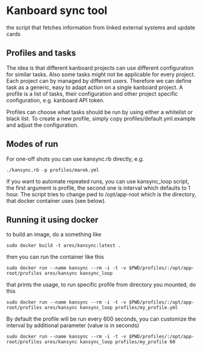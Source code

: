 Kanboard sync tool
==================

the script that fetches information from linked external systems and update cards

## Profiles and tasks

The idea is that different kanboard projects can use different configuration for similar tasks. Also some tasks might not be
applicable for every project. Each project can by managed by different users. Therefore we can define task as a generic, easy to
adapt action on a single kanboard project. A profile is a list of tasks, their configuration and other project specific configuration,
e.g. kanboard API token.

Profiles can choose what tasks should be run by using either a whitelist or black list. To create a new profile, simply copy
profiles/default.yml.example and adjust the configuration.

## Modes of run

For one-off shots you can use kansync.rb directly, e.g.

```
./kansync.rb -p profiles/marek.yml
```

If you want to automate repeated runs, you can use kansync_loop script, the first argument is profile, the second one is interval which defaults
to 1 hour. The script tries to change pwd to /opt/app-root which is the directory, that docker container uses (see below).

## Running it using docker

to build an image, do a something like

```
sudo docker build -t ares/kansync:latest .
```

then you can run the container like this

```
sudo docker run --name kansync --rm -i -t -v $PWD/profiles/:/opt/app-root/profiles ares/kansync kansync_loop
```

that prints the usage, to run specific profile from directory you mounted, do this

```
sudo docker run --name kansync --rm -i -t -v $PWD/profiles/:/opt/app-root/profiles ares/kansync kansync_loop profiles/my_profile.yml
```

By default the profile will be run every 600 seconds, you can customize the interval by additional parameter (value is in seconds)

```
sudo docker run --name kansync --rm -i -t -v $PWD/profiles/:/opt/app-root/profiles ares/kansync kansync_loop profiles/my_profile 60
```
